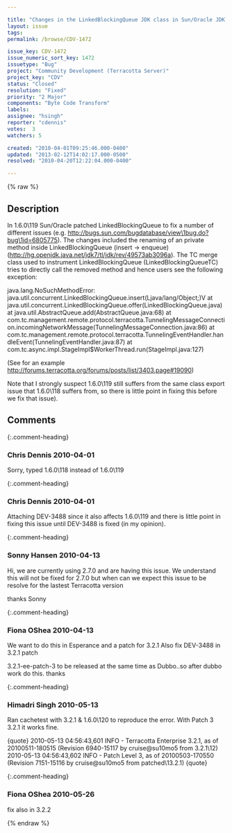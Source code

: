 ```yaml
---

title: "Changes in the LinkedBlockingQueue JDK class in Sun/Oracle JDK 1.6.0_19 break the TC instrumentation"
layout: issue
tags: 
permalink: /browse/CDV-1472

issue_key: CDV-1472
issue_numeric_sort_key: 1472
issuetype: "Bug"
project: "Community Development (Terracotta Server)"
project_key: "CDV"
status: "Closed"
resolution: "Fixed"
priority: "2 Major"
components: "Byte Code Transform"
labels: 
assignee: "hsingh"
reporter: "cdennis"
votes:  3
watchers: 5

created: "2010-04-01T09:25:46.000-0400"
updated: "2013-02-12T14:02:17.000-0500"
resolved: "2010-04-20T12:22:04.000-0400"

---
```




{% raw %}



## Description

<div markdown="1" class="description">

In 1.6.0\119 Sun/Oracle patched LinkedBlockingQueue to fix a number of different issues (e.g. http://bugs.sun.com/bugdatabase/view\1bug.do?bug\1id=6805775).  The changes included the renaming of an private method inside LinkedBlockingQueue (insert -> enqueue) (http://hg.openjdk.java.net/jdk7/tl/jdk/rev/49573ab3096a).  The TC merge class used to instrument LinkedBlockingQueue (LinkedBlockingQueueTC) tries to directly call the removed method and hence users see the following exception:

java.lang.NoSuchMethodError: java.util.concurrent.LinkedBlockingQueue.insert(Ljava/lang/Object;)V
at java.util.concurrent.LinkedBlockingQueue.offer(LinkedBlockingQueue.java)
at java.util.AbstractQueue.add(AbstractQueue.java:68)
at com.tc.management.remote.protocol.terracotta.TunnelingMessageConnection.incomingNetworkMessage(TunnelingMessageConnection.java:86)
at com.tc.management.remote.protocol.terracotta.TunnelingEventHandler.handleEvent(TunnelingEventHandler.java:87)
at com.tc.async.impl.StageImpl$WorkerThread.run(StageImpl.java:127)

(See for an example http://forums.terracotta.org/forums/posts/list/3403.page#19090)

Note that I strongly suspect 1.6.0\119 still suffers from the same class export issue that 1.6.0\118 suffers from, so there is little point in fixing this before we fix that issue).

</div>

## Comments


{:.comment-heading}
### **Chris Dennis** <span class="date">2010-04-01</span>

<div markdown="1" class="comment">

Sorry, typed 1.6.0\118 instead of 1.6.0\119

</div>


{:.comment-heading}
### **Chris Dennis** <span class="date">2010-04-01</span>

<div markdown="1" class="comment">

Attaching DEV-3488 since it also affects 1.6.0\119 and there is little point in fixing this issue until DEV-3488 is fixed (in my opinion).

</div>


{:.comment-heading}
### **Sonny Hansen** <span class="date">2010-04-13</span>

<div markdown="1" class="comment">

Hi, we are currently using 2.7.0 and are having this issue. We understand this will not be fixed for 2.7.0 but when can we expect this issue to be resolve for the lastest Terracotta version

thanks
Sonny

</div>


{:.comment-heading}
### **Fiona OShea** <span class="date">2010-04-13</span>

<div markdown="1" class="comment">

We want to do this in Esperance and a patch for 3.2.1
Also fix DEV-3488 in 3.2.1 patch

3.2.1-ee-patch-3 to be released at the same time as Dubbo..so after dubbo work do this. thanks

</div>


{:.comment-heading}
### **Himadri Singh** <span class="date">2010-05-13</span>

<div markdown="1" class="comment">

Ran cachetest with 3.2.1 & 1.6.0\120 to reproduce the error.
With Patch 3 3.2.1 it works fine.

{quote}
2010-05-13 04:56:43,601 INFO - Terracotta Enterprise 3.2.1, as of 20100511-180515 (Revision 6940-15117 by cruise@su10mo5 from 3.2.1\12)
2010-05-13 04:56:43,602 INFO - Patch Level 3, as of 20100503-170550 (Revision 7151-15116 by cruise@su10mo5 from patched\13.2.1)
{quote}

</div>


{:.comment-heading}
### **Fiona OShea** <span class="date">2010-05-26</span>

<div markdown="1" class="comment">

fix also in 3.2.2

</div>



{% endraw %}
